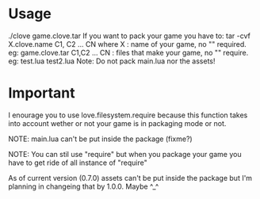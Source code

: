 # Usage
./clove game.clove.tar 
If you want to pack your game you have to:
tar -cvf X.clove.name C1, C2 ... CN 
where 
	X : name of your game, no "" required. eg: game.clove.tar 
	C1,C2 ... CN : files that make your game, no "" require. eg: test.lua test2.lua
Note: 
	Do not pack main.lua nor the assets!

# Important
   I enourage you to use love.filesystem.require because 
   this function takes into account wether or not your
   game is in packaging mode or not. 
    
   NOTE: main.lua can't be put inside the package (fixme?)

   NOTE: You can stil use "require" but 
   when you package your game you have to get ride of all 
   instance of "require"

As of current version (0.7.0) assets can't be put inside the package but
I'm planning in changeing that by 1.0.0. Maybe ^_^